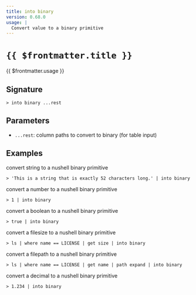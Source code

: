 ```yaml
---
title: into binary
version: 0.68.0
usage: |
  Convert value to a binary primitive
---
```


# <code>{{ $frontmatter.title }}</code>

<div style='white-space: pre-wrap;'>{{ $frontmatter.usage }}</div>

## Signature

```> into binary ...rest```

## Parameters

 -  `...rest`: column paths to convert to binary (for table input)

## Examples

convert string to a nushell binary primitive
```shell
> 'This is a string that is exactly 52 characters long.' | into binary
```

convert a number to a nushell binary primitive
```shell
> 1 | into binary
```

convert a boolean to a nushell binary primitive
```shell
> true | into binary
```

convert a filesize to a nushell binary primitive
```shell
> ls | where name == LICENSE | get size | into binary
```

convert a filepath to a nushell binary primitive
```shell
> ls | where name == LICENSE | get name | path expand | into binary
```

convert a decimal to a nushell binary primitive
```shell
> 1.234 | into binary
```
